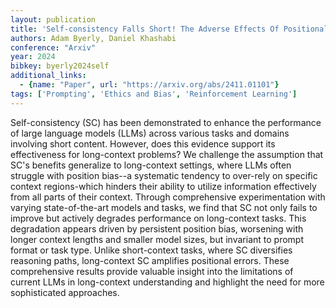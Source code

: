 ```yaml
---
layout: publication
title: 'Self-consistency Falls Short! The Adverse Effects Of Positional Bias On Long-context Problems'
authors: Adam Byerly, Daniel Khashabi
conference: "Arxiv"
year: 2024
bibkey: byerly2024self
additional_links:
  - {name: "Paper", url: "https://arxiv.org/abs/2411.01101"}
tags: ['Prompting', 'Ethics and Bias', 'Reinforcement Learning']
---
```

Self-consistency (SC) has been demonstrated to enhance the performance of
large language models (LLMs) across various tasks and domains involving short
content. However, does this evidence support its effectiveness for long-context
problems?
  We challenge the assumption that SC's benefits generalize to long-context
settings, where LLMs often struggle with position bias--a systematic tendency
to over-rely on specific context regions-which hinders their ability to utilize
information effectively from all parts of their context. Through comprehensive
experimentation with varying state-of-the-art models and tasks, we find that SC
not only fails to improve but actively degrades performance on long-context
tasks. This degradation appears driven by persistent position bias, worsening
with longer context lengths and smaller model sizes, but invariant to prompt
format or task type. Unlike short-context tasks, where SC diversifies reasoning
paths, long-context SC amplifies positional errors. These comprehensive results
provide valuable insight into the limitations of current LLMs in long-context
understanding and highlight the need for more sophisticated approaches.

